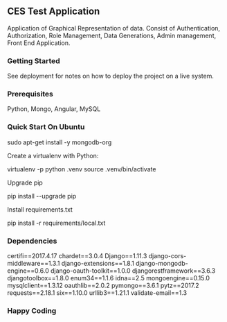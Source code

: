 ## CES Test Application

Application of Graphical Representation of data. Consist of Authentication, Authorization, Role Management, Data Generations, Admin management, Front End Application.

### Getting Started

See deployment for notes on how to deploy the project on a live system.

### Prerequisites

Python, Mongo, Angular, MySQL

### Quick Start On Ubuntu

sudo apt-get install -y mongodb-org

Create a virtualenv with Python:

virtualenv -p python .venv
source .venv/bin/activate

Upgrade pip

pip install --upgrade pip

Install requirements.txt

pip install -r requirements/local.txt

### Dependencies

certifi==2017.4.17
chardet==3.0.4
Django==1.11.3
django-cors-middleware==1.3.1
django-extensions==1.8.1
django-mongodb-engine==0.6.0
django-oauth-toolkit==1.0.0
djangorestframework==3.6.3
djangotoolbox==1.8.0
enum34==1.1.6
idna==2.5
mongoengine==0.15.0
mysqlclient==1.3.12
oauthlib==2.0.2
pymongo==3.6.1
pytz==2017.2
requests==2.18.1
six==1.10.0
urllib3==1.21.1
validate-email==1.3


### Happy Coding
